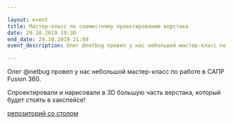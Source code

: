```yaml
---

layout: event
title: Мастер-класс по совместному проектированию верстака
date: 29.10.2019 19:30
end_date: 29.10.2019 21:00
event_description: Олег @netbug провел у нас небольшой мастер-класс по работе в САПР Fusion 360.

---
```

Олег @netbug провел у нас небольшой мастер-класс по работе в САПР Fusion 360.

Спроектировали и нарисовали в 3D большую часть верстака, который будет стоять в хакспейсе!

[репозиторий со столом](https://github.com/fablab77/universal-table)
